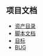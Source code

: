 ## 项目文档

* [资产目录](doc/assets/assets.md)
* [脚本文档](doc/script/script.md)
* [目标](doc/goals/goals.md)
* [BUG](doc/bug/bug.md)
